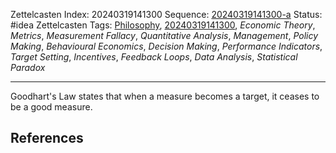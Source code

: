 Zettelcasten Index: 20240319141300
Sequence: [20240319141300-a](20240319141300-a.md)
Status: #idea
Zettelcasten Tags: [Philosophy](../map-of-content/Philosophy.md), [20240319141300](20240319141300.md), *Economic Theory*, *Metrics*, *Measurement Fallacy*, *Quantitative Analysis*, *Management*, *Policy Making*, *Behavioural Economics*, *Decision Making*, *Performance Indicators*, *Target Setting*, *Incentives*, *Feedback Loops*, *Data Analysis*, *Statistical Paradox*

---

Goodhart's Law states that when a measure becomes a target, it ceases to be a good measure.

## References
